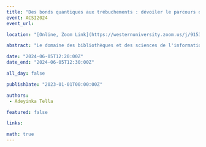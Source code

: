 ```yaml
---
title: "Des bonds quantiques aux trébuchements : dévoiler le parcours de recherche académique des chercheurs en bibliothéconomie et en sciences de l'information en Afrique"
event: ACSI2024
event_url: 

location: "[Online, Zoom Link](https://westernuniversity.zoom.us/j/91531028175)"

abstract: "Le domaine des bibliothèques et des sciences de l'information (LIS) a connu une évolution dynamique au fil des années, marquée à la fois par des avancées et des défis notables. Dans le contexte africain, le parcours de la recherche universitaire en LIS a été une exploration fascinante de progrès quantiques et d’inévitables trébuchements. Cet article s’efforce de faire la lumière sur le récit complexe qui résume la quête académique du savoir dans le domaine des bibliothèques et des sciences de l’information sur le continent africain."

date: "2024-06-05T12:20:00Z"
date_end: "2024-06-05T12:30:00Z"

all_day: false

publishDate: "2023-01-01T00:00:00Z"

authors:
 - Adeyinka Tella

featured: false

links:

math: true
---
```


